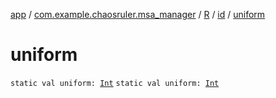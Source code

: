 [app](../../../index.md) / [com.example.chaosruler.msa_manager](../../index.md) / [R](../index.md) / [id](index.md) / [uniform](.)

# uniform

`static val uniform: `[`Int`](https://kotlinlang.org/api/latest/jvm/stdlib/kotlin/-int/index.html)
`static val uniform: `[`Int`](https://kotlinlang.org/api/latest/jvm/stdlib/kotlin/-int/index.html)